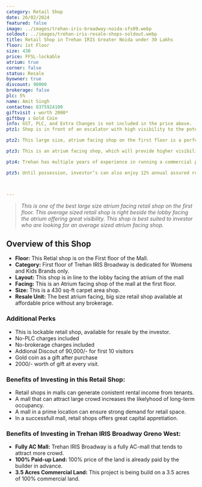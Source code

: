 ```yaml
---
category: Retail Shop
date: 26/02/2024
featured: false
image: ../images/trehan-iris-broadway-noida-sfs09.webp
soldout: ../images/trehan-iris-resale-shops-soldout.webp
title: Retail Shop in Trehan IRIS Greater Noida under 30 Lakhs
floor: 1st Floor
size: 430
price: FFSL-lockable
atrium: true
corner: false
status: Resale
byowner: true
discount: 90000
brokerage: false
plc: 5%
name: Amit Singh
contactno: 8375924100
giftvisit : worth 2000*
giftbuy : Gold Coin
info: GST, PLC, and Extra Changes is not included in the price above.
ptz1: Shop is in front of an escalator with high visibility to the potential customers

ptz2: This large size, atrium facing shop on the first floor is a perfect match for an established mens and sports brand. Trehan already has tied up with multiple such brand for renting shops upon opening.

ptz3: This is an atrium facing shop, which will provide higher visibility and footfall. Therefore, a rental yield for this shops can be expected.

ptz4: Trehan has multiple years of experience in running a commercial project on lease model, so the investors can be assured for rental yield from their shop for a long period of time.

ptz5: Until possession, investor’s can also enjoy 12% annual assured return by the builder.



---
```


> _This is one of the best large size atrium facing retail shop on the first floor. This average sized retail shop is right beside the lobby facing the atrium offering great visibility. This shop is best suited to investor who are looking for an average sized atrium facing shop._

## Overview of this Shop
* **Floor:** This Retial shop is on the First floor of the Mall.
* **Category:** First floor of Trehan IRIS Broadway is dedicated for Womens and Kids Brands only.
* **Layout:** This shop is in line to the lobby facing the atrium of the mall
* **Facing:** This is an Atrium facing shop of the mall at the first floor.
* **Size:** This is a 430 sq-ft carpet area shop.
* **Resale Unit:** The best atrium facing, big size retail shop available at affordable price without any brokerage.

### Additional Perks
* This is lockable retail shop, available for resale by the investor.
* No-PLC charges included
* No-brokerage charges included
* Addional Discout of 90,000/- for first 10 visitors
* Gold coin as a gift after purchase
* 2000/- worth of gift at every visit.


### Benefits of Investing in this Retail Shop:
* Retail shops in malls can generate conistent rental income from tenants.
* A mall that can attract large crowd increases the likelyhood of long-term occupancy.
* A mall in a prime location can ensure strong demand for retail space.
* In a successfull mall, retail shops offers great capital appretiation.

### Benefits of Investing in Trehan IRIS Broadway Greno West:
* **Fully AC Mall:** Trehan IRIS Broadway is a fully AC-mall that tends to attract more crowd.
* **100% Paid-up Land:** 100% price of the land is already paid by the builder in advance.
* **3.5 Acres Commercial Land:** This project is being build on a 3.5 acres of 100% commercial land.